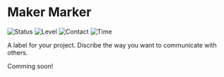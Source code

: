 # Maker Marker
![Status](https://www.nikolairadke.de/makermarker/status_1.png)
![Level](https://www.nikolairadke.de/makermarker/level.png)
![Contact](https://www.nikolairadke.de/makermarker/contact.png)
![Time](https://www.nikolairadke.de/makermarker/time.png)

A label for your project. Discribe the way you want to communicate with others.

Comming soon!
